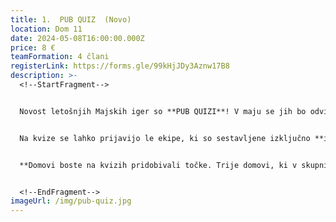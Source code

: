 ```yaml
---
title: 1.  PUB QUIZ  (Novo)
location: Dom 11
date: 2024-05-08T16:00:00.000Z
price: 8 €
teamFormation: 4 člani
registerLink: https://forms.gle/99kHjJDy3Aznw17B8
description: >-
  <!--StartFragment-->


  Novost letošnjih Majskih iger so **PUB QUIZI**! V maju se jih bo odvilo kar 5. Pričakujete lahko raznovrstna vprašanja iz raznolikih tem in seveda mrzlo točeno Laško. 


  Na kvize se lahko prijavijo le ekipe, ki so sestavljene izključno **iz 4 članov, ki prihajajo z istega doma**. Prijave bomo obravnavali po ključu prvi pride prvi melje, vendar bomo upoštevali, da bodo domovi sorazmerno zastopani na kvizih. **Prijave potekajo do ponedeljka, 6. 5.** V torek, 7. 5., zvečer bodo ekipe, ki so se uvrstile na kvize, obveščene o terminu preko e-maila. Prijavo potrdite s plačilom prijavnine na INFO točki Majskih iger 2024. **S prijavami pohitite, saj so mesta zelo omejena.**


  **Domovi boste na kvizih pridobivali točke. Trije domovi, ki v skupni razvrstitvi pridobite največ točk, boste prejeli 8, 6 in 4 točke za 1., 2. in 3. mesto, ki se bodo upoštevale v skupni seštevek športov za naziv najboljšega doma Majskih iger 2024. Zmagovalna ekipa vsakega kviza prejme nagrado.**


  <!--EndFragment-->
imageUrl: /img/pub-quiz.jpg
---
```

